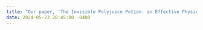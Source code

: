 ```yaml
---
title: "Our paper, 'The Invisible Polyjuice Potion: an Effective Physical Adversarial Attack against Face Recognition, ' has been accepted by ACM CCS 2024! See you all in Salt Lake City."
date: 2024-05-23 20:45:00 -0400
---
```

